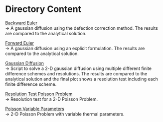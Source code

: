 # Directory Content

[Backward Euler](./BackwardEuler.jl)<br>
-> A gaussian diffusion using the defection correction method. The results are compared to the analytical solution.  

[Forward Euler](./ForwardEuler.jl)<br>
-> A gaussian diffusion using an explicit formulation. The results are compared to the analytical solution. 

[Gaussian Diffusion](./Gaussian_Diffusion.jl)<br>
-> Script to solve a 2-D gaussian diffusion using multiple different finite difference schemes and resolutions. The results are compared to the analytical solution and the final plot shows a resolution test including each finite difference scheme.

[Resolution Test Poisson Problem](./Poisson_ResTest.jl)<br>
-> Resolution test for a 2-D Poisson Problem.

[Poisson Variable Parameters](./Poisson_variable_k.jl)<br>
-> 2-D Poisson Problem with variable thermal parameters.

